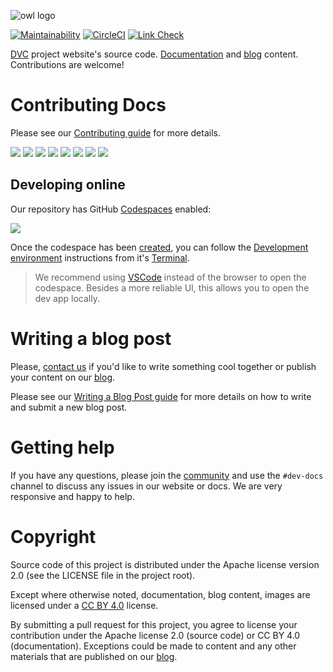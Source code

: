 ![owl logo](https://dvc.org/img/logo-github-readme.png)

[![Maintainability](https://api.codeclimate.com/v1/badges/5872e0a572ec8b74bd8d/maintainability)](https://codeclimate.com/github/iterative/dvc.org/maintainability)
[![CircleCI](https://circleci.com/gh/iterative/dvc.org.svg?style=svg)](https://circleci.com/gh/iterative/dvc.org)
[![Link Check](https://github.com/iterative/dvc.org/workflows/Check%20all%20links%20in%20the%20repository/badge.svg)](https://github.com/iterative/dvc.org/actions?query=workflow%3A%22Check+all+links+in+the+repository%22)

[DVC](https://github.com/iterative/dvc) project website's source code.
[Documentation](https://dvc.org/doc) and [blog](https://dvc.org/blog) content.
Contributions are welcome!

# Contributing Docs

Please see our
[Contributing guide](https://dvc.org/doc/user-guide/contributing/docs) for more
details.

[![](https://sourcerer.io/fame/shcheklein/iterative/dvc.org/images/0)](https://sourcerer.io/fame/shcheklein/iterative/dvc.org/links/0)
[![](https://sourcerer.io/fame/shcheklein/iterative/dvc.org/images/1)](https://sourcerer.io/fame/shcheklein/iterative/dvc.org/links/1)
[![](https://sourcerer.io/fame/shcheklein/iterative/dvc.org/images/2)](https://sourcerer.io/fame/shcheklein/iterative/dvc.org/links/2)
[![](https://sourcerer.io/fame/shcheklein/iterative/dvc.org/images/3)](https://sourcerer.io/fame/shcheklein/iterative/dvc.org/links/3)
[![](https://sourcerer.io/fame/shcheklein/iterative/dvc.org/images/4)](https://sourcerer.io/fame/shcheklein/iterative/dvc.org/links/4)
[![](https://sourcerer.io/fame/shcheklein/iterative/dvc.org/images/5)](https://sourcerer.io/fame/shcheklein/iterative/dvc.org/links/5)
[![](https://sourcerer.io/fame/shcheklein/iterative/dvc.org/images/6)](https://sourcerer.io/fame/shcheklein/iterative/dvc.org/links/6)
[![](https://sourcerer.io/fame/shcheklein/iterative/dvc.org/images/7)](https://sourcerer.io/fame/shcheklein/iterative/dvc.org/links/7)

## Developing online

Our repository has GitHub [Codespaces](https://docs.github.com/en/codespaces)
enabled:

![](https://docs.github.com/assets/images/help/codespaces/open-with-codespaces-button.png)

Once the codespace has been [created], you can follow the [Development
environment] instructions from it's [Terminal].

> We recommend using [VSCode](https://code.visualstudio.com/) instead of the
> browser to open the codespace. Besides a more reliable UI, this allows you to
> open the dev app locally.

[created]:
  https://docs.github.com/en/codespaces/developing-in-codespaces/creating-a-codespace
[development environment]:
  https://dvc.org/doc/user-guide/contributing/docs#development-environment
[terminal]: https://code.visualstudio.com/docs/editor/integrated-terminal

# Writing a blog post

Please, [contact us](mailto:support@dvc.org) if you'd like to write something
cool together or publish your content on our [blog](https://dvc.org/blog).

Please see our
[Writing a Blog Post guide](https://dvc.org/doc/user-guide/contributing/blog)
for more details on how to write and submit a new blog post.

# Getting help

If you have any questions, please join the [community](https://dvc.org/chat) and
use the `#dev-docs` channel to discuss any issues in our website or docs. We are
very responsive and happy to help.

# Copyright

Source code of this project is distributed under the Apache license version 2.0
(see the LICENSE file in the project root).

Except where otherwise noted, documentation, blog content, images are licensed
under a [CC BY 4.0](https://creativecommons.org/licenses/by/4.0/) license.

By submitting a pull request for this project, you agree to license your
contribution under the Apache license 2.0 (source code) or CC BY 4.0
(documentation). Exceptions could be made to content and any other materials
that are published on our [blog](https://dvc.org/blog).
